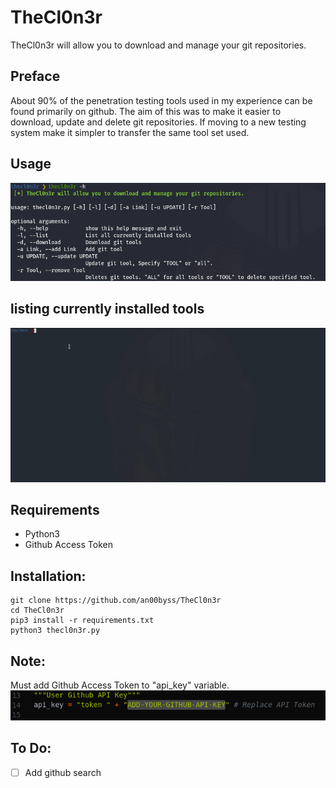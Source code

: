 # TheCl0n3r
TheCl0n3r will allow you to download and manage your git repositories.

## Preface
About 90% of the penetration testing tools used in my experience can be found primarily on github. The aim of this was to make it easier to download, update and delete git repositories. If moving to a new testing system make it simpler to transfer the same tool set used.

## Usage
![](screenshots/options.png)

## listing currently installed tools
![](screenshots/s1.gif)

## Requirements
* Python3
* Github Access Token


## Installation:
```
git clone https://github.com/an00byss/TheCl0n3r
cd TheCl0n3r
pip3 install -r requirements.txt
python3 thecl0n3r.py
```
## Note:
Must add Github Access Token to "api_key" variable.
![](screenshots/apikey.png)

## To Do:
- [ ] Add github search
